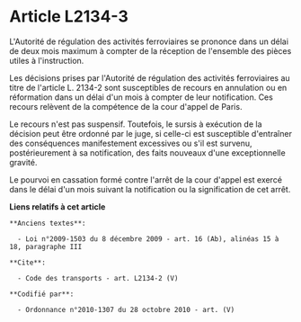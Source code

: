 # Article L2134-3

L'Autorité de régulation des activités ferroviaires se prononce dans un délai de deux mois maximum à compter de la réception
de l'ensemble des pièces utiles à l'instruction. 

Les décisions prises par l'Autorité de régulation des activités ferroviaires au titre de l'article L. 2134-2 sont
susceptibles de recours en annulation ou en réformation dans un délai d'un mois à compter de leur notification. Ces recours
relèvent de la compétence de la cour d'appel de Paris. 

Le recours n'est pas suspensif. Toutefois, le sursis à exécution de la décision peut être ordonné par le juge, si celle-ci
est susceptible d'entraîner des conséquences manifestement excessives ou s'il est survenu, postérieurement à sa notification,
des faits nouveaux d'une exceptionnelle gravité. 

Le pourvoi en cassation formé contre l'arrêt de la cour d'appel est exercé dans le délai d'un mois suivant la notification ou
la signification de cet arrêt.

**Liens relatifs à cet article**

	**Anciens textes**:

	  - Loi n°2009-1503 du 8 décembre 2009 - art. 16 (Ab), alinéas 15 à 18, paragraphe III

	**Cite**:

	  - Code des transports - art. L2134-2 (V)

	**Codifié par**:

	  - Ordonnance n°2010-1307 du 28 octobre 2010 - art. (V)
